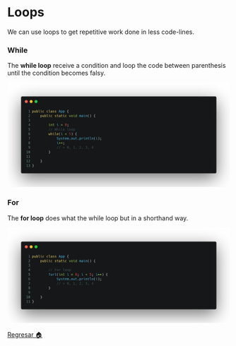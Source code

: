 # Loops

We can use loops to get repetitive work done in less code-lines.

### While

The **while loop** receive a condition and loop the code between parenthesis until the condition becomes falsy.

![](../../../Img/j_07.png)

### For

The **for loop** does what the while loop but in a shorthand way.

![](../../../Img/j_08.png)

[Regresar 🏠](./README.md)